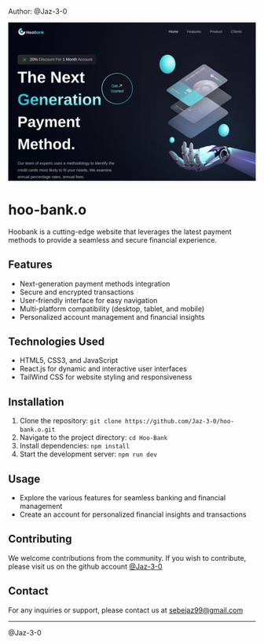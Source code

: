 Author: @Jaz-3-0

![Hoo Homepage preview](./Hoo.bank.png)

# hoo-bank.o

Hoobank is a cutting-edge website that leverages the latest payment methods to provide a seamless and secure financial experience.

## Features

- Next-generation payment methods integration
- Secure and encrypted transactions
- User-friendly interface for easy navigation
- Multi-platform compatibility (desktop, tablet, and mobile)
- Personalized account management and financial insights

## Technologies Used

- HTML5, CSS3, and JavaScript
- React.js for dynamic and interactive user interfaces
- TailWind CSS for website styling and responsiveness

## Installation

1. Clone the repository: `git clone https://github.com/Jaz-3-0/hoo-bank.o.git`
2. Navigate to the project directory: `cd Hoo-Bank`
3. Install dependencies: `npm install`
4. Start the development server: `npm run dev`

## Usage

- Explore the various features for seamless banking and financial management
- Create an account for personalized financial insights and transactions

## Contributing

We welcome contributions from the community. If you wish to contribute, please visit us on the github account [@Jaz-3-0](https://github.com/Jaz-3-0/hoo-bank.o.git)

## Contact

For any inquiries or support, please contact us at <sebejaz99@gmail.com>

--------------------

@Jaz-3-0
